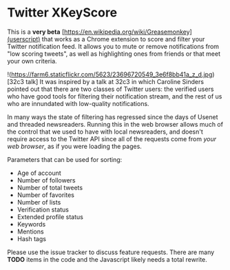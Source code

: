 Twitter XKeyScore
===

This is a **very beta** [https://en.wikipedia.org/wiki/Greasemonkey](userscript)
that works as a Chrome extension to score and filter your Twitter
notification feed.  It allows you to mute or remove notifications
from "low scoring tweets", as well as highlighting ones from friends
or that meet your own criteria.

!(https://farm6.staticflickr.com/5623/23696720549_3e6f8bb41a_z_d.jpg)[32c3 talk]
It was inspired by a talk at 32c3 in which Caroline Sinders pointed
out that there are two classes of Twitter users: the verified users
who have good tools for filtering their notification stream, and
the rest of us who are innundated with low-quality notifications.

In many ways the state of filtering has regressed since the days
of Usenet and threaded newsreaders.  Running this in the web browser
allows much of the control that we used to have with local newsreaders,
and doesn't require access to the Twitter API since all of the
requests come from *your web browser*, as if you were loading the pages.

Parameters that can be used for sorting:

* Age of account
* Number of followers
* Number of total tweets
* Number of favorites
* Number of lists
* Verification status
* Extended profile status
* Keywords
* Mentions
* Hash tags

Please use the issue tracker to discuss feature requests. There are many
**TODO** items in the code and the Javascript likely needs a total rewrite.

